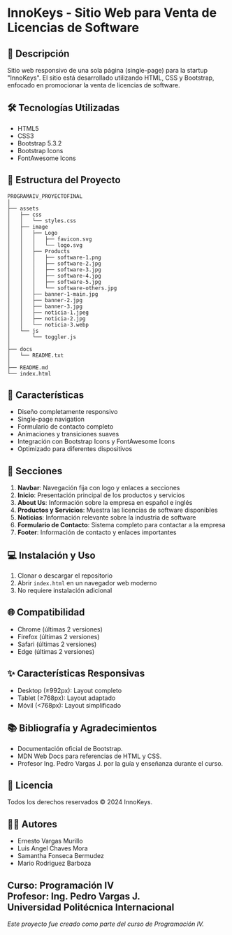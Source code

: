 # InnoKeys - Sitio Web para Venta de Licencias de Software
## 📝 Descripción
Sitio web responsivo de una sola página (single-page) para la startup "InnoKeys". El sitio está desarrollado utilizando HTML, CSS y Bootstrap, enfocado en promocionar la venta de licencias de software.
## 🛠️ Tecnologías Utilizadas
- HTML5
- CSS3
- Bootstrap 5.3.2
- Bootstrap Icons
- FontAwesome Icons
## 📂 Estructura del Proyecto
```
PROGRAMAIV_PROYECTOFINAL
│
├── assets
│   ├── css
│   │   └── styles.css
│   ├── image
│   │   ├── Logo
│   │   │   ├── favicon.svg
│   │   │   └── logo.svg
│   │   ├── Products
│   │   │   ├── software-1.png
│   │   │   ├── software-2.jpg
│   │   │   ├── software-3.jpg
│   │   │   ├── software-4.jpg
│   │   │   ├── software-5.jpg
│   │   │   └── software-others.jpg
│   │   ├── banner-1-main.jpg
│   │   ├── banner-2.jpg
│   │   ├── banner-3.jpg
│   │   ├── noticia-1.jpeg
│   │   ├── noticia-2.jpg
│   │   └── noticia-3.webp
│   └── js
│       └── toggler.js
│
├── docs
│   └── README.txt
│
├── README.md
└── index.html
```
## 🚀 Características
- Diseño completamente responsivo
- Single-page navigation
- Formulario de contacto completo
- Animaciones y transiciones suaves
- Integración con Bootstrap Icons y FontAwesome Icons
- Optimizado para diferentes dispositivos
## 📱 Secciones
1. **Navbar**: Navegación fija con logo y enlaces a secciones
2. **Inicio**: Presentación principal de los productos y servicios
3. **About Us**: Información sobre la empresa en español e inglés
4. **Productos y Servicios**: Muestra las licencias de software disponibles
5. **Noticias**: Información relevante sobre la industria de software
6. **Formulario de Contacto**: Sistema completo para contactar a la empresa
7. **Footer**: Información de contacto y enlaces importantes
## 💻 Instalación y Uso
1. Clonar o descargar el repositorio
2. Abrir `index.html` en un navegador web moderno
3. No requiere instalación adicional
## 🌐 Compatibilidad
- Chrome (últimas 2 versiones)
- Firefox (últimas 2 versiones)
- Safari (últimas 2 versiones)
- Edge (últimas 2 versiones)
## ✨ Características Responsivas
- Desktop (≥992px): Layout completo
- Tablet (≥768px): Layout adaptado
- Móvil (<768px): Layout simplificado
## 📚 Bibliografía y Agradecimientos
- Documentación oficial de Bootstrap.
- MDN Web Docs para referencias de HTML y CSS.
- Profesor Ing. Pedro Vargas J. por la guía y enseñanza durante el curso.
## 📄 Licencia
Todos los derechos reservados © 2024 InnoKeys.
## 👨‍💻 Autores
- Ernesto Vargas Murillo
- Luis Angel Chaves Mora
- Samantha Fonseca Bermudez
- Mario Rodriguez Barboza

Curso: Programación IV  
Profesor: Ing. Pedro Vargas J.  
Universidad Politécnica Internacional
---
*Este proyecto fue creado como parte del curso de Programación IV.*

